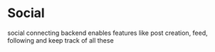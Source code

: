 # Social
 social connecting backend enables features like post creation, feed, following and keep track of all these
